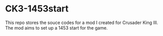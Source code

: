# CK3-1453start
This repo stores the souce codes for a mod I created for Crusader King III. The mod aims to set up a 1453 start for the game.
